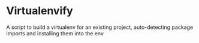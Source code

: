 Virtualenvify
=============

A script to build a virtualenv for an existing project, auto-detecting package imports and installing them into the env